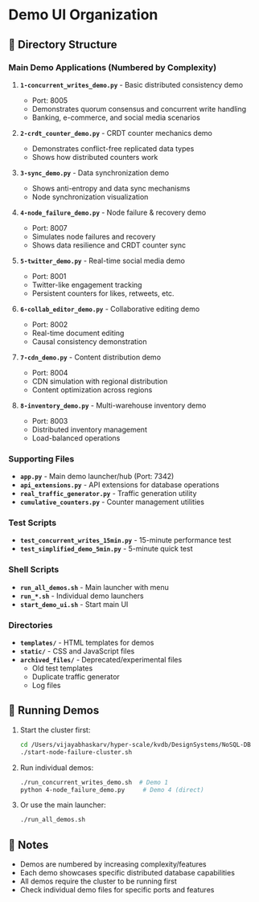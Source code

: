 # Demo UI Organization

## 📁 Directory Structure

### Main Demo Applications (Numbered by Complexity)

1. **`1-concurrent_writes_demo.py`** - Basic distributed consistency demo
   - Port: 8005
   - Demonstrates quorum consensus and concurrent write handling
   - Banking, e-commerce, and social media scenarios

2. **`2-crdt_counter_demo.py`** - CRDT counter mechanics demo
   - Demonstrates conflict-free replicated data types
   - Shows how distributed counters work

3. **`3-sync_demo.py`** - Data synchronization demo
   - Shows anti-entropy and data sync mechanisms
   - Node synchronization visualization

4. **`4-node_failure_demo.py`** - Node failure & recovery demo
   - Port: 8007
   - Simulates node failures and recovery
   - Shows data resilience and CRDT counter sync

5. **`5-twitter_demo.py`** - Real-time social media demo
   - Port: 8001
   - Twitter-like engagement tracking
   - Persistent counters for likes, retweets, etc.

6. **`6-collab_editor_demo.py`** - Collaborative editing demo
   - Port: 8002
   - Real-time document editing
   - Causal consistency demonstration

7. **`7-cdn_demo.py`** - Content distribution demo
   - Port: 8004
   - CDN simulation with regional distribution
   - Content optimization across regions

8. **`8-inventory_demo.py`** - Multi-warehouse inventory demo
   - Port: 8003
   - Distributed inventory management
   - Load-balanced operations

### Supporting Files

- **`app.py`** - Main demo launcher/hub (Port: 7342)
- **`api_extensions.py`** - API extensions for database operations
- **`real_traffic_generator.py`** - Traffic generation utility
- **`cumulative_counters.py`** - Counter management utilities

### Test Scripts

- **`test_concurrent_writes_15min.py`** - 15-minute performance test
- **`test_simplified_demo_5min.py`** - 5-minute quick test

### Shell Scripts

- **`run_all_demos.sh`** - Main launcher with menu
- **`run_*.sh`** - Individual demo launchers
- **`start_demo_ui.sh`** - Start main UI

### Directories

- **`templates/`** - HTML templates for demos
- **`static/`** - CSS and JavaScript files
- **`archived_files/`** - Deprecated/experimental files
  - Old test templates
  - Duplicate traffic generator
  - Log files

## 🚀 Running Demos

1. Start the cluster first:
   ```bash
   cd /Users/vijayabhaskarv/hyper-scale/kvdb/DesignSystems/NoSQL-DB
   ./start-node-failure-cluster.sh
   ```

2. Run individual demos:
   ```bash
   ./run_concurrent_writes_demo.sh  # Demo 1
   python 4-node_failure_demo.py     # Demo 4 (direct)
   ```

3. Or use the main launcher:
   ```bash
   ./run_all_demos.sh
   ```

## 📝 Notes

- Demos are numbered by increasing complexity/features
- Each demo showcases specific distributed database capabilities
- All demos require the cluster to be running first
- Check individual demo files for specific ports and features